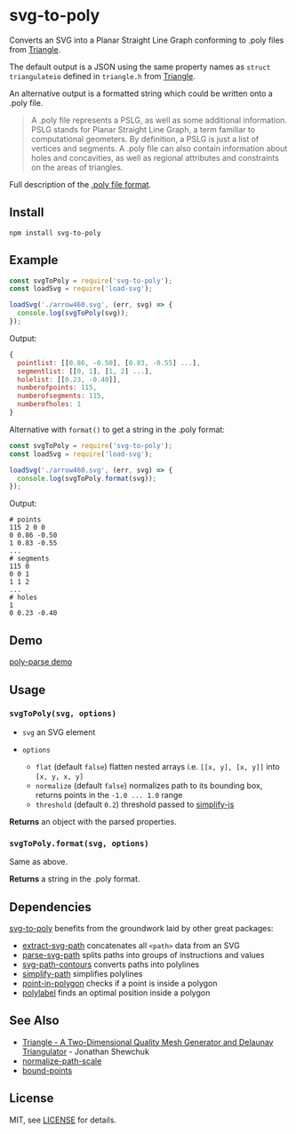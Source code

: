 svg-to-poly
===========

Converts an SVG into a Planar Straight Line Graph conforming to .poly files from [Triangle](https://www.cs.cmu.edu/~quake/triangle.html).

The default output is a JSON using the same property names as `struct triangulateio` defined in `triangle.h` from [Triangle](https://www.cs.cmu.edu/~quake/triangle.html).

An alternative output is a formatted string which could be written onto a .poly file.

> A .poly file represents a PSLG, as well as some additional information. PSLG stands for Planar Straight Line Graph, a term familiar to computational geometers. By definition, a PSLG is just a list of vertices and segments. A .poly file can also contain information about holes and concavities, as well as regional attributes and constraints on the areas of triangles.

Full description of the [.poly file format](https://www.cs.cmu.edu/~quake/triangle.poly.html).

## Install
```
npm install svg-to-poly
```

## Example
```js
const svgToPoly = require('svg-to-poly');
const loadSvg = require('load-svg');

loadSvg('./arrow460.svg', (err, svg) => {
  console.log(svgToPoly(svg));
});
```
Output:
```js
{
  pointlist: [[0.86, -0.50], [0.83, -0.55] ...],
  segmentlist: [[0, 1], [1, 2] ...],
  holelist: [[0.23, -0.40]],
  numberofpoints: 115,
  numberofsegments: 115,
  numberofholes: 1
}
```

Alternative with `format()` to get a string in the .poly format:
```js
const svgToPoly = require('svg-to-poly');
const loadSvg = require('load-svg');

loadSvg('./arrow460.svg', (err, svg) => {
  console.log(svgToPoly.format(svg));
});
```
Output:
```
# points
115 2 0 0
0 0.86 -0.50
1 0.83 -0.55
...
# segments
115 0
0 0 1
1 1 2
...
# holes
1
0 0.23 -0.40
```

## Demo

[poly-parse demo](https://brunoimbrizi.github.io/svg-to-poly/demo/)

## Usage

### `svgToPoly(svg, options)`

- `svg` an SVG element

- `options`
  - `flat` (default `false`) flatten nested arrays i.e. `[[x, y], [x, y]]` into `[x, y, x, y]`
  - `normalize` (default `false`) normalizes path to its bounding box, returns points in the `-1.0 ... 1.0` range
  - `threshold` (default `0.2`) threshold passed to [simplify-js](https://github.com/mourner/simplify-js)

**Returns** an object with the parsed properties.

### `svgToPoly.format(svg, options)`
Same as above.

**Returns** a string in the .poly format.

## Dependencies

[svg-to-poly](https://github.com/brunoimbrizi/svg-to-poly) benefits from the groundwork laid by other great packages:
- [extract-svg-path](https://github.com/mattdesl/extract-svg-path) concatenates all `<path>` data from an SVG
- [parse-svg-path](https://github.com/jkroso/parse-svg-path) splits paths into groups of instructions and values
- [svg-path-contours](https://github.com/mattdesl/svg-path-contours/) converts paths into polylines
- [simplify-path](https://github.com/mattdesl/simplify-path) simplifies polylines
- [point-in-polygon](https://github.com/substack/point-in-polygon) checks if a point is inside a polygon
- [polylabel](https://github.com/mapbox/polylabel) finds an optimal position inside a polygon

## See Also

- [Triangle - A Two-Dimensional Quality Mesh Generator and Delaunay Triangulator](https://www.cs.cmu.edu/~quake/triangle.html) - Jonathan Shewchuk
- [normalize-path-scale](https://github.com/mattdesl/normalize-path-scale)
- [bound-points](https://github.com/mikolalysenko/bound-points)


## License

MIT, see [LICENSE](LICENSE) for details.
